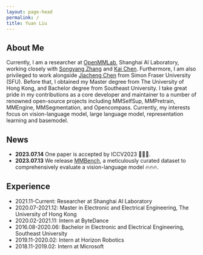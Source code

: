 ```yaml
---
layout: page-head
permalink: /
title: Yuan Liu
---
```


## About Me

Currently, I am a researcher at [OpenMMLab](https://openmmlab.com/), Shanghai AI Laboratory, working closely with [Songyang Zhang](https://www.zhangsongyang.com/) and [Kai Chen](https://chenkai.site/). Furthermore, I am also privileged to work alongside [Jiacheng Chen](https://jcchen.me/) from Simon Fraser University (SFU). Before that, I obtained my Master degree from The University of Hong Kong, and Bachelor degree from Southeast University. I take great pride in my contributions as a core developer and maintainer to a number of renowned open-source projects including MMSelfSup, MMPretrain, MMEngine, MMSegmentation, and Opencompass. Currently, my interests focus on vision-language model, large language model, representation learning and basemodel. 


## News

* **2023.07.14** One paper is accepted by ICCV2023 🎉🎉🎉.
* **2023.07.13** We release [MMBench](https://opencompass.org.cn/mmbench), a meticulously curated dataset to comprehensively evaluate a vision-language model 🔥🔥🔥.


## Experience

* 2021.11-Current: Researcher at Shanghai AI Laboratory
* 2020.07-2021.12: Master in Electronic and Electrical Engineering, The University of Hong Kong
* 2020.02-2021.11: Intern at ByteDance
* 2016.08-2020.06: Bachelor in Electronic and Electrical Engineering, Southeast University
* 2019.11-2020.02: Intern at Horizon Robotics
* 2018.11-2019.02: Intern at Microsoft

